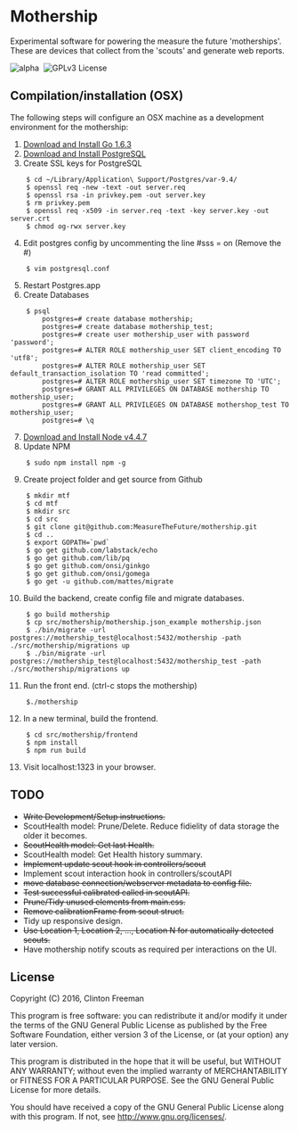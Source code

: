 # Mothership

Experimental software for powering the measure the future 'motherships'. These are devices that collect from the 'scouts' and generate web reports.

![alpha](https://img.shields.io/badge/stability-alpha-orange.svg?style=flat "Alpha")&nbsp;
 ![GPLv3 License](https://img.shields.io/badge/license-GPLv3-blue.svg?style=flat "GPLv3 License")

## Compilation/installation (OSX)

The following steps will configure an OSX machine as a development environment for the mothership:

1. [Download and Install Go 1.6.3](https://golang.org/dl/)
2. [Download and Install PostgreSQL](http://postgresapp.com/)
3. Create SSL keys for PostgreSQL
```
	$ cd ~/Library/Application\ Support/Postgres/var-9.4/
	$ openssl req -new -text -out server.req
	$ openssl rsa -in privkey.pem -out server.key
	$ rm privkey.pem
	$ openssl req -x509 -in server.req -text -key server.key -out server.crt
	$ chmod og-rwx server.key

```
4. Edit postgres config by uncommenting the line #sss = on (Remove the #)
```
	$ vim postgresql.conf
```
5. Restart Postgres.app
6. Create Databases
```
	$ psql
		postgres=# create database mothership;
		postgres=# create database mothership_test;
		postgres=# create user mothership_user with password 'password';
		postgres=# ALTER ROLE mothership_user SET client_encoding TO 'utf8';
		postgres=# ALTER ROLE mothership_user SET default_transaction_isolation TO 'read committed';
		postgres=# ALTER ROLE mothership_user SET timezone TO 'UTC';
		postgres=# GRANT ALL PRIVILEGES ON DATABASE mothership TO mothership_user;
		postgres=# GRANT ALL PRIVILEGES ON DATABASE mothershop_test TO mothership_user;
		postgres=# \q
```
7. [Download and Install Node v4.4.7](https://nodejs.org/en/)
8. Update NPM
```
	$ sudo npm install npm -g
```
9. Create project folder and get source from Github
```
	$ mkdir mtf
	$ cd mtf
	$ mkdir src
	$ cd src
	$ git clone git@github.com:MeasureTheFuture/mothership.git
	$ cd ..
	$ export GOPATH=`pwd`
	$ go get github.com/labstack/echo
	$ go get github.com/lib/pq
	$ go get github.com/onsi/ginkgo
	$ go get github.com/onsi/gomega
	$ go get -u github.com/mattes/migrate
```
10. Build the backend, create config file and migrate databases.
```
	$ go build mothership
	$ cp src/mothership/mothership.json_example mothership.json
	$ ./bin/migrate -url postgres://mothership_test@localhost:5432/mothership -path ./src/mothership/migrations up
	$ ./bin/migrate -url postgres://mothership_test@localhost:5432/mothership_test -path ./src/mothership/migrations up
```
11. Run the front end. (ctrl-c stops the mothership)
```
	$./mothership
```
12. In a new terminal, build the frontend.
```
	$ cd src/mothership/frontend
	$ npm install
	$ npm run build
```
13. Visit localhost:1323 in your browser.

## TODO

* ~~Write Development/Setup instructions.~~
* ScoutHealth model: Prune/Delete. Reduce fidielity of data storage the older it becomes.
* ~~ScoutHealth model: Get last Health.~~
* ScoutHealth model: Get Health history summary.
* ~~Implement update scout hook in controllers/scout~~
* Implement scout interaction hook in controllers/scoutAPI
* ~~move database connection/webserver metadata to config file.~~
* ~~Test successful calibrated called in scoutAPI.~~
* ~~Prune/Tidy unused elements from main.css.~~
* ~~Remove calibrationFrame from scout struct.~~
* Tidy up responsive design.
* ~~Use Location 1, Location 2, ..., Location N for automatically detected scouts.~~
* Have mothership notify scouts as required per interactions on the UI.

## License

Copyright (C) 2016, Clinton Freeman

This program is free software: you can redistribute it and/or modify
it under the terms of the GNU General Public License as published by
the Free Software Foundation, either version 3 of the License, or
(at your option) any later version.

This program is distributed in the hope that it will be useful,
but WITHOUT ANY WARRANTY; without even the implied warranty of
MERCHANTABILITY or FITNESS FOR A PARTICULAR PURPOSE.  See the
GNU General Public License for more details.

You should have received a copy of the GNU General Public License
along with this program.  If not, see <http://www.gnu.org/licenses/>.
